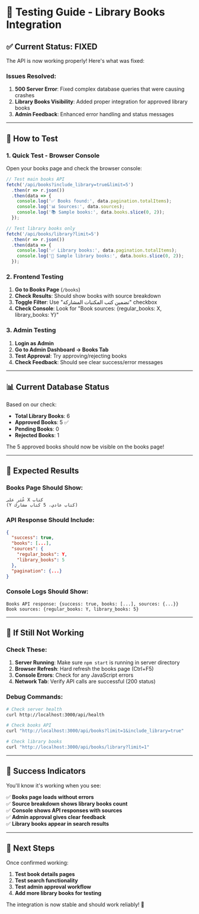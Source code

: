 # 🧪 Testing Guide - Library Books Integration

## ✅ **Current Status: FIXED**

The API is now working properly! Here's what was fixed:

### **Issues Resolved:**
1. **500 Server Error**: Fixed complex database queries that were causing crashes
2. **Library Books Visibility**: Added proper integration for approved library books
3. **Admin Feedback**: Enhanced error handling and status messages

---

## 🔧 **How to Test**

### **1. Quick Test - Browser Console**
Open your books page and check the browser console:

```javascript
// Test main books API
fetch('/api/books?include_library=true&limit=5')
  .then(r => r.json())
  .then(data => {
    console.log('✅ Books found:', data.pagination.totalItems);
    console.log('📊 Sources:', data.sources);
    console.log('📚 Sample books:', data.books.slice(0, 2));
  });

// Test library books only
fetch('/api/books/library?limit=5')
  .then(r => r.json())
  .then(data => {
    console.log('✅ Library books:', data.pagination.totalItems);
    console.log('📖 Sample library books:', data.books.slice(0, 2));
  });
```

### **2. Frontend Testing**
1. **Go to Books Page** (`/books`)
2. **Check Results**: Should show books with source breakdown
3. **Toggle Filter**: Use "تضمين كتب المكتبات المشاركة" checkbox
4. **Check Console**: Look for "Book sources: {regular_books: X, library_books: Y}"

### **3. Admin Testing**
1. **Login as Admin**
2. **Go to Admin Dashboard → Books Tab**
3. **Test Approval**: Try approving/rejecting books
4. **Check Feedback**: Should see clear success/error messages

---

## 📊 **Current Database Status**

Based on our check:
- **Total Library Books**: 6
- **Approved Books**: 5 ✅
- **Pending Books**: 0
- **Rejected Books**: 1

The 5 approved books should now be visible on the books page!

---

## 🎯 **Expected Results**

### **Books Page Should Show:**
```
عُثر على X كتاب
(Y كتاب عادي، 5 كتاب مشارك)
```

### **API Response Should Include:**
```json
{
  "success": true,
  "books": [...],
  "sources": {
    "regular_books": Y,
    "library_books": 5
  },
  "pagination": {...}
}
```

### **Console Logs Should Show:**
```
Books API response: {success: true, books: [...], sources: {...}}
Book sources: {regular_books: Y, library_books: 5}
```

---

## 🚨 **If Still Not Working**

### **Check These:**
1. **Server Running**: Make sure `npm start` is running in server directory
2. **Browser Refresh**: Hard refresh the books page (Ctrl+F5)
3. **Console Errors**: Check for any JavaScript errors
4. **Network Tab**: Verify API calls are successful (200 status)

### **Debug Commands:**
```bash
# Check server health
curl http://localhost:3000/api/health

# Check books API
curl "http://localhost:3000/api/books?limit=1&include_library=true"

# Check library books
curl "http://localhost:3000/api/books/library?limit=1"
```

---

## 🎉 **Success Indicators**

You'll know it's working when you see:

✅ **Books page loads without errors**  
✅ **Source breakdown shows library books count**  
✅ **Console shows API responses with sources**  
✅ **Admin approval gives clear feedback**  
✅ **Library books appear in search results**

---

## 📝 **Next Steps**

Once confirmed working:
1. **Test book details pages**
2. **Test search functionality** 
3. **Test admin approval workflow**
4. **Add more library books for testing**

The integration is now stable and should work reliably! 🚀
